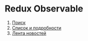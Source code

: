 Redux Observable
===

1. [Поиск](search)
1. [Список и подробности](main-details)
1. [Лента новостей](newsfeed)

